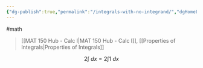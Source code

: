 ```yaml
---
{"dg-publish":true,"permalink":"/integrals-with-no-integrand/","dgHomeLink":true,"dgPassFrontmatter":false,"dgShowLocalGraph":true}
---
```


#math 
> [[MAT 150 Hub - Calc I|MAT 150 Hub - Calc I]], [[Properties of Integrals|Properties of Integrals]]

$$
2\int \ dx = 2 \int 1 \ dx
$$

